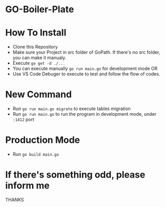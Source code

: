 # GO-Boiler-Plate

# How To Install
- Clone this Repository
- Make sure your Project in src folder of GoPath. If there's no src folder, you can make it manualy. 
- Execute ```go get -d ./...```
- You can execute manually ```go run main.go``` for development mode OR
- Use VS Code Debuger to execute to test and follow the flow of codes.

# New Command
- Run ```go run main.go migrate``` to execute tables migration
- Run ```go run main.go``` to run the program in development mode, under ```:1412``` port

# Production Mode
- Run ```go build main.go```


# If there's something odd, please inform me

THANKS